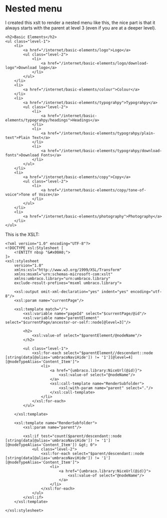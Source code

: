 # Nested menu
I created this xslt to render a nested menu like this, the nice part is that it always starts with the parent at level 3 (even if you are at a deeper level).

	<h2>Basic Elements</h2>
	<ul class="level-1">
		<li>
			<a href="/internet/basic-elements/logo">Logo</a>
			<ul class="level-2">
				<li>
					<a href="/internet/basic-elements/logo/download-logo">Download logo</a>
				</li>
			</ul>
		</li>
		<li>
			<a href="/internet/basic-elements/colour">Colour</a>
		</li>
		<li>
			<a href="/internet/basic-elements/typograhpy">Typograhpy</a>
			<ul class="level-2">
				<li>
					<a href="/internet/basic-elements/typograhpy/headings">Headings</a>
				</li>
				<li>
					<a href="/internet/basic-elements/typograhpy/plain-text">Plain Text</a>
				</li>
				<li>
					<a href="/internet/basic-elements/typograhpy/download-fonts">Download Fonts</a>
				</li>
			</ul>
		</li>
		<li>
			<a href="/internet/basic-elements/copy">Copy</a>
			<ul class="level-2">
				<li>
					<a href="/internet/basic-elements/copy/tone-of-voice">Tone of Voice</a>
				</li>
			</ul>
		</li>
		<li>
			<a href="/internet/basic-elements/photography">Photography</a>
		</li>
	</ul>

This is the XSLT:

	<?xml version="1.0" encoding="UTF-8"?>
	<!DOCTYPE xsl:Stylesheet [
		<!ENTITY nbsp "&#x00A0;">
	]>
	<xsl:stylesheet
		version="1.0"	
		xmlns:xsl="http://www.w3.org/1999/XSL/Transform"
		xmlns:msxml="urn:schemas-microsoft-com:xslt"
		xmlns:umbraco.library="urn:umbraco.library"
		exclude-result-prefixes="msxml umbraco.library">
		
		<xsl:output omit-xml-declaration="yes" indent="yes" encoding="utf-8"/>
		<xsl:param name="currentPage"/>
		
		<xsl:template match="/">
			<xsl:variable name="pageId" select="$currentPage/@id"/>
			<xsl:variable name="parentElement" select="$currentPage/ancestor-or-self::node[@level=3]"/>
			
			<h2>
				<xsl:value-of select="$parentElement/@nodeName"/>
			</h2>
			
			<ul class="level-1">
				<xsl:for-each select="$parentElement//descendant::node [string(data[@alias='umbracoNaviHide']) != '1'][@level=4][@nodeTypeAlias='Content_Item']">
					<li>
						<a href="{umbraco.library:NiceUrl(@id)}">
							<xsl:value-of select="@nodeName"/>
						</a>
						<xsl:call-template name="RenderSubfolder">
							<xsl:with-param name="parent" select="."/>
						</xsl:call-template>
					</li>
				</xsl:for-each>
			</ul>
			
		</xsl:template>
		
		<xsl:template name="RenderSubfolder">
			<xsl:param name="parent"/>
			
			<xsl:if test="count($parent/descendant::node [string(data[@alias='umbracoNaviHide']) != '1'][@nodeTypeAlias='Content_Item']) &gt; 0">
				<ul class="level-2">
					<xsl:for-each select="$parent/descendant::node [string(data[@alias='umbracoNaviHide']) != '1'][@nodeTypeAlias='Content_Item']">
						<li>
							<a href="{umbraco.library:NiceUrl(@id)}">
								<xsl:value-of select="@nodeName"/>
							</a>
						</li>
					</xsl:for-each>
				</ul>
			</xsl:if>
		</xsl:template>
		
	</xsl:stylesheet>